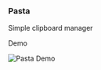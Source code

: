 ### Pasta

Simple clipboard manager

Demo

![Pasta Demo](https://github.com/sudipidus/pasta/pasta.gif)